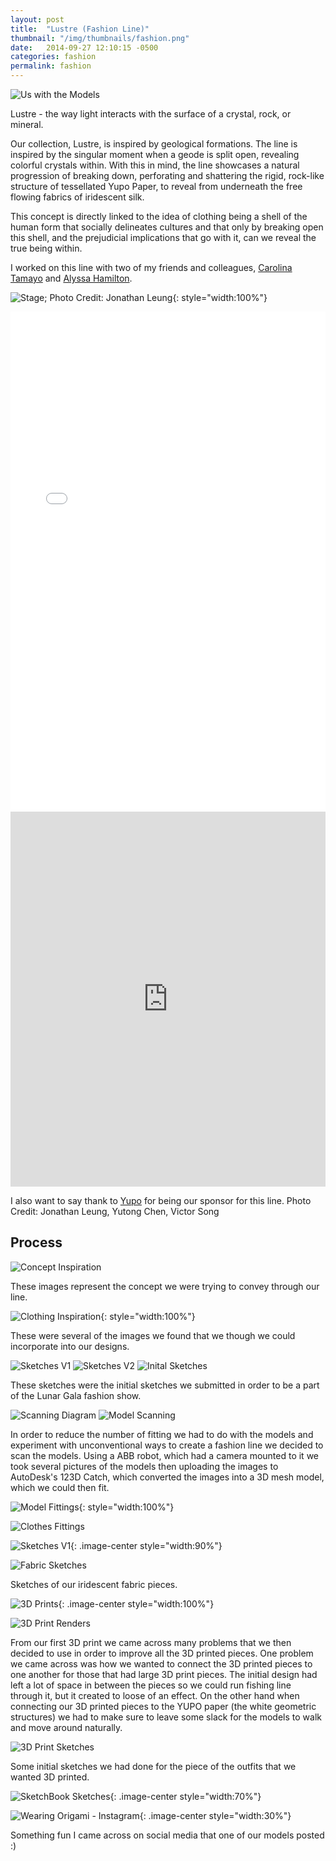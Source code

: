 ```yaml
---
layout: post
title:  "Lustre (Fashion Line)"
thumbnail: "/img/thumbnails/fashion.png"
date:   2014-09-27 12:10:15 -0500
categories: fashion
permalink: fashion
---
```


![Us with the Models](../img/fashion/fashionModelAndMe.png)

Lustre - the way light interacts with the surface of a crystal, rock, or mineral.

Our collection, Lustre, is inspired by geological formations. The line is inspired by the singular moment when a geode is split open, revealing colorful crystals within. With this in mind, the line showcases a natural progression of breaking down, perforating and shattering the rigid, rock-like structure of tessellated Yupo Paper, to reveal from underneath the free flowing fabrics of iridescent silk.

This concept is directly linked to the idea of clothing being a shell of the human form that socially delineates cultures and that only by breaking open this shell, and the prejudicial implications that go with it, can we reveal the true being within.

I worked on this line with two of my friends and colleagues, <a target="_blank" href="http://www.citamayo.com">Carolina Tamayo</a> and <a target="_blank" href="https://ajhamilton.squarespace.com/">Alyssa Hamilton</a>.

![Stage; Photo Credit: Jonathan Leung](../img/fashion/fashionStageJL.png){: style="width:100%"}

<iframe name="target" src="assets/fashionGallery/index.html" width="100%" height="800" frameborder="0" scrolling="auto"></iframe>
<iframe width="100%" height="600" src="https://www.youtube.com/embed/SeDGiYwXBiM" frameborder="0" allowfullscreen></iframe>

I also want to say thank to <a target="_blank" href="http://yupousa.com">Yupo</a> for being our sponsor for this line. Photo Credit: Jonathan Leung, Yutong Chen, Victor Song

## Process

![Concept Inspiration](../img/fashion/fashionConceptInspiration.png)

These images represent the concept we were trying to convey through our line.

![Clothing Inspiration](../img/fashion/fashionClothingInspiration.png){: style="width:100%"}

These were several of the images we found that we though we could incorporate into our designs.

![Sketches V1](../img/fashion/fashionSketchesv1.png)
![Sketches V2](../img/fashion/fashionSketchesv2.png)
![Inital Sketches](../img/fashion/fashionInitalSketches.png)

These sketches were the initial sketches we submitted in order to be a part of the Lunar Gala fashion show.

![Scanning Diagram](../img/fashion/fashionScanningDiagram.png)
![Model Scanning](../img/fashion/fashionScanning.png)

In order to reduce the number of fitting we had to do with the models and experiment with unconventional ways to create a fashion line we decided to scan the models. Using a ABB robot, which had a camera mounted to it we took several pictures of the models then uploading the images to AutoDesk's 123D Catch, which converted the images into a 3D mesh model, which we could then fit.

![Model Fittings](../img/fashion/fashionFittings.png){: style="width:100%"}

![Clothes Fittings](../img/fashion/fashionFittingsv2.png)
<!--REVISED SKETCHES-->

![Sketches V1](../img/fashion/fashionRevisedSketches.png){: .image-center style="width:90%"}
<!--REVISED SKETCHES V2-->

![Fabric Sketches](../img/fashion/fashionFabricSketches.png)

Sketches of our iridescent fabric pieces.

<!--3D print images the ball joints and files vs actual prints earring-->

![3D Prints](../img/fashion/fashion3dprints.png){: .image-center style="width:100%"}

![3D Print Renders](../img/fashion/fashion3dprintsRender.png)

From our first 3D print we came across many problems that we then decided to use in order to improve all the 3D printed pieces. One problem we came across was how we wanted to connect the 3D printed pieces to one another for those that had large 3D print pieces. The initial design had left a lot of space in between the pieces so we could run fishing line through it, but it created to loose of an effect. On the other hand when connecting our 3D printed pieces to the YUPO paper (the white geometric structures) we had to make sure to leave some slack for the models to walk and move around naturally.

<!--gifts to models?-->

![3D Print Sketches](../img/fashion/fashion3dPrintSketches.png)
            
Some initial sketches we had done for the piece of the outfits that we wanted 3D printed.

![SketchBook Sketches](../img/fashion/fashionSketchbook.png){: .image-center style="width:70%"}

![Wearing Origami - Instagram](../img/fashion/fashionInstagram.png){: .image-center style="width:30%"}

Something fun I came across on social media that one of our models posted :)
